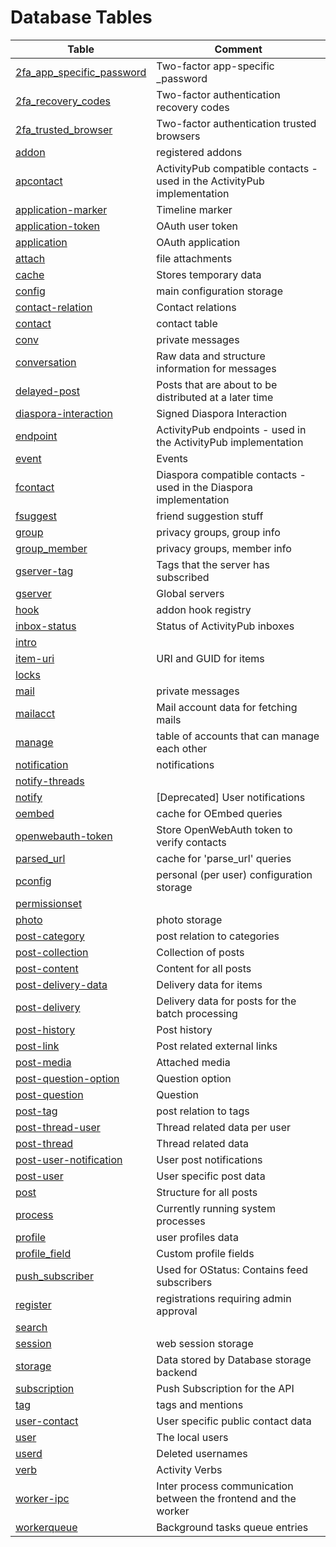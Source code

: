 # Database Tables

| Table                                                          | Comment                                                                  |
| -------------------------------------------------------------- | ------------------------------------------------------------------------ |
| [2fa_app_specific_password](./db_2fa_app_specific_password.md) | Two-factor app-specific _password                                        |
| [2fa_recovery_codes](./db_2fa_recovery_codes.md)               | Two-factor authentication recovery codes                                 |
| [2fa_trusted_browser](./db_2fa_trusted_browser.md)             | Two-factor authentication trusted browsers                               |
| [addon](./db_addon.md)                                         | registered addons                                                        |
| [apcontact](./db_apcontact.md)                                 | ActivityPub compatible contacts - used in the ActivityPub implementation |
| [application-marker](./db_application-marker.md)               | Timeline marker                                                          |
| [application-token](./db_application-token.md)                 | OAuth user token                                                         |
| [application](./db_application.md)                             | OAuth application                                                        |
| [attach](./db_attach.md)                                       | file attachments                                                         |
| [cache](./db_cache.md)                                         | Stores temporary data                                                    |
| [config](./db_config.md)                                       | main configuration storage                                               |
| [contact-relation](./db_contact-relation.md)                   | Contact relations                                                        |
| [contact](./db_contact.md)                                     | contact table                                                            |
| [conv](./db_conv.md)                                           | private messages                                                         |
| [conversation](./db_conversation.md)                           | Raw data and structure information for messages                          |
| [delayed-post](./db_delayed-post.md)                           | Posts that are about to be distributed at a later time                   |
| [diaspora-interaction](./db_diaspora-interaction.md)           | Signed Diaspora Interaction                                              |
| [endpoint](./db_endpoint.md)                                   | ActivityPub endpoints - used in the ActivityPub implementation           |
| [event](./db_event.md)                                         | Events                                                                   |
| [fcontact](./db_fcontact.md)                                   | Diaspora compatible contacts - used in the Diaspora implementation       |
| [fsuggest](./db_fsuggest.md)                                   | friend suggestion stuff                                                  |
| [group](./db_group.md)                                         | privacy groups, group info                                               |
| [group_member](./db_group_member.md)                           | privacy groups, member info                                              |
| [gserver-tag](./db_gserver-tag.md)                             | Tags that the server has subscribed                                      |
| [gserver](./db_gserver.md)                                     | Global servers                                                           |
| [hook](./db_hook.md)                                           | addon hook registry                                                      |
| [inbox-status](./db_inbox-status.md)                           | Status of ActivityPub inboxes                                            |
| [intro](./db_intro.md)                                         |                                                                          |
| [item-uri](./db_item-uri.md)                                   | URI and GUID for items                                                   |
| [locks](./db_locks.md)                                         |                                                                          |
| [mail](./db_mail.md)                                           | private messages                                                         |
| [mailacct](./db_mailacct.md)                                   | Mail account data for fetching mails                                     |
| [manage](./db_manage.md)                                       | table of accounts that can manage each other                             |
| [notification](./db_notification.md)                           | notifications                                                            |
| [notify-threads](./db_notify-threads.md)                       |                                                                          |
| [notify](./db_notify.md)                                       | [Deprecated] User notifications                                          |
| [oembed](./db_oembed.md)                                       | cache for OEmbed queries                                                 |
| [openwebauth-token](./db_openwebauth-token.md)                 | Store OpenWebAuth token to verify contacts                               |
| [parsed_url](./db_parsed_url.md)                               | cache for 'parse_url' queries                                            |
| [pconfig](./db_pconfig.md)                                     | personal (per user) configuration storage                                |
| [permissionset](./db_permissionset.md)                         |                                                                          |
| [photo](./db_photo.md)                                         | photo storage                                                            |
| [post-category](./db_post-category.md)                         | post relation to categories                                              |
| [post-collection](./db_post-collection.md)                     | Collection of posts                                                      |
| [post-content](./db_post-content.md)                           | Content for all posts                                                    |
| [post-delivery-data](./db_post-delivery-data.md)               | Delivery data for items                                                  |
| [post-delivery](./db_post-delivery.md)                         | Delivery data for posts for the batch processing                         |
| [post-history](./db_post-history.md)                           | Post history                                                             |
| [post-link](./db_post-link.md)                                 | Post related external links                                              |
| [post-media](./db_post-media.md)                               | Attached media                                                           |
| [post-question-option](./db_post-question-option.md)           | Question option                                                          |
| [post-question](./db_post-question.md)                         | Question                                                                 |
| [post-tag](./db_post-tag.md)                                   | post relation to tags                                                    |
| [post-thread-user](./db_post-thread-user.md)                   | Thread related data per user                                             |
| [post-thread](./db_post-thread.md)                             | Thread related data                                                      |
| [post-user-notification](./db_post-user-notification.md)       | User post notifications                                                  |
| [post-user](./db_post-user.md)                                 | User specific post data                                                  |
| [post](./db_post.md)                                           | Structure for all posts                                                  |
| [process](./db_process.md)                                     | Currently running system processes                                       |
| [profile](./db_profile.md)                                     | user profiles data                                                       |
| [profile_field](./db_profile_field.md)                         | Custom profile fields                                                    |
| [push_subscriber](./db_push_subscriber.md)                     | Used for OStatus: Contains feed subscribers                              |
| [register](./db_register.md)                                   | registrations requiring admin approval                                   |
| [search](./db_search.md)                                       |                                                                          |
| [session](./db_session.md)                                     | web session storage                                                      |
| [storage](./db_storage.md)                                     | Data stored by Database storage backend                                  |
| [subscription](./db_subscription.md)                           | Push Subscription for the API                                            |
| [tag](./db_tag.md)                                             | tags and mentions                                                        |
| [user-contact](./db_user-contact.md)                           | User specific public contact data                                        |
| [user](./db_user.md)                                           | The local users                                                          |
| [userd](./db_userd.md)                                         | Deleted usernames                                                        |
| [verb](./db_verb.md)                                           | Activity Verbs                                                           |
| [worker-ipc](./db_worker-ipc.md)                               | Inter process communication between the frontend and the worker          |
| [workerqueue](./db_workerqueue.md)                             | Background tasks queue entries                                           |
